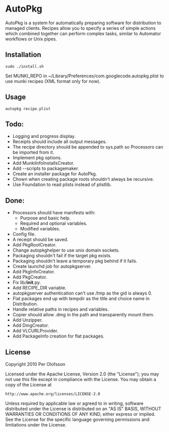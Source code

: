 AutoPkg
=======

AutoPkg is a system for automatically preparing software for distribution to
managed clients. Recipes allow you to specify a series of simple actions which
combined together can perform complex tasks, similar to Automator workflows or
Unix pipes.


Installation
------------

    sudo ./install.sh

Set MUNKI_REPO in ~/Library/Preferences/com.googlecode.autopkg.plist to use
munki recipes (XML format only for now).


Usage
-----

    autopkg recipe.plist


Todo:
-----

* Logging and progress display.
* Receipts should include all output messages.
* The recipe directory should be appended to sys.path so Processors can be
  imported from it.
* Implement pkg options.
* Add MunkiInfoInstallsCreator.
* Add --scripts to packagemaker.
* Create an installer package for AutoPkg.
* Chown when creating package roots shouldn't always be recursive.
* Use Foundation to read plists instead of plistlib.

Done:
-----
* Processors should have manifests with:
    * Purpose and basic help.
    * Required and optional variables.
    * Modified variables.
* Config file.
* A receipt should be saved.
* Add PkgRootCreator.
* Change autopkghelper to use unix domain sockets.
* Packaging shouldn't fail if the target pkg exists.
* Packaging shouldn't leave a temporary pkg behind if it fails.
* Create launchd job for autopkgserver.
* Add PkgInfoCreator.
* Add PkgCreator.
* Fix lib/__init__.py.
* Add RECIPE_DIR variable.
* autopkgserver authentication can't use /tmp as the gid is always 0.
* Flat packages end up with tempdir as the title and choice name in
  Distribution.
* Handle relative paths in recipes and variables.
* Copier should allow .dmg in the path and transparently mount them.
* Add Unzipper.
* Add DmgCreator.
* Add VLCURLProvider.
* Add PackageInfo creation for flat packages.


License
-------

Copyright 2010 Per Olofsson

Licensed under the Apache License, Version 2.0 (the "License");
you may not use this file except in compliance with the License.
You may obtain a copy of the License at

    http://www.apache.org/licenses/LICENSE-2.0

Unless required by applicable law or agreed to in writing, software
distributed under the License is distributed on an "AS IS" BASIS,
WITHOUT WARRANTIES OR CONDITIONS OF ANY KIND, either express or implied.
See the License for the specific language governing permissions and
limitations under the License.
